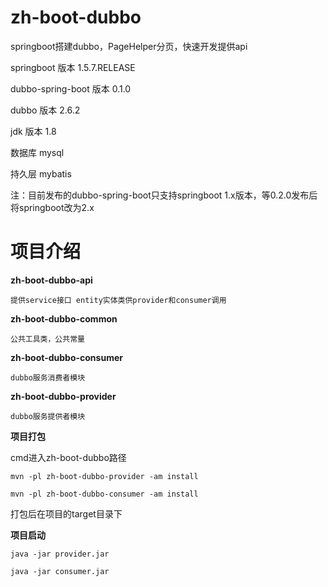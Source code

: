 # zh-boot-dubbo
springboot搭建dubbo，PageHelper分页，快速开发提供api

springboot 版本 1.5.7.RELEASE

dubbo-spring-boot 版本 0.1.0

dubbo 版本 2.6.2

jdk 版本 1.8

数据库 mysql

持久层 mybatis

注：目前发布的dubbo-spring-boot只支持springboot 1.x版本，等0.2.0发布后将springboot改为2.x


# 项目介绍

**zh-boot-dubbo-api**

    提供service接口 entity实体类供provider和consumer调用
    
**zh-boot-dubbo-common**

    公共工具类，公共常量

**zh-boot-dubbo-consumer**

    dubbo服务消费者模块
    
**zh-boot-dubbo-provider**
    
    dubbo服务提供者模块

**项目打包**

cmd进入zh-boot-dubbo路径

`mvn -pl zh-boot-dubbo-provider -am install`

`mvn -pl zh-boot-dubbo-consumer -am install`

打包后在项目的target目录下

**项目启动**

`java -jar provider.jar`

`java -jar consumer.jar`